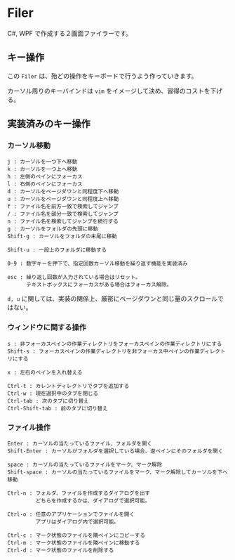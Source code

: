 # Filer 

C#, WPF で作成する２画面ファイラーです。

## キー操作

この `Filer` は、殆どの操作をキーボードで行うよう作っていきます。

カーソル周りのキーバインドは `vim` をイメージして決め、習得のコストを下げる。

## 実装済みのキー操作

### カーソル移動

    j : カーソルを一つ下へ移動
    k : カーソルを一つ上へ移動
    h : 左側のペインにフォーカス
    l : 右側のペインにフォーカス
    d : カーソルをページダウンと同程度下へ移動
    u : カーソルをページダウンと同程度上へ移動
    f : ファイル名を前方一致で検索してジャンプ
    / : ファイル名を部分一致で検索してジャンプ
    n : ファイル名を検索してジャンプを続行する
    g : カーソルをフォルダの先頭に移動
    Shift-g : カーソルをフォルダの末尾に移動

    Shift-u : 一段上のフォルダに移動する

    0-9 : 数字キーを押下で、指定回数カーソル移動を繰り返す機能を実装済み

    esc : 繰り返し回数が入力されている場合はリセット。
          テキストボックスにフォーカスがある場合はフォーカス解除。

`d, u` に関しては、実装の関係上、厳密にページダウンと同じ量のスクロールではない。

### ウィンドウに関する操作

    s : 非フォーカスペインの作業ディレクトリをフォーカスペインの作業ディレクトリにする
    Shift-s : フォーカスペインの作業ディレクトリを非フォーカス中ペインの作業ディレクトリにする

    x : 左右のペインを入れ替える

    Ctrl-t : カレントディレクトリでタブを追加する
    Ctrl-w : 現在選択中のタブを閉じる
    Ctrl-tab : 次のタブに切り替え
    Ctrl-Shift-tab : 前のタブに切り替え

### ファイル操作

    Enter : カーソルの当たっているファイル、フォルダを開く
    Shift-Enter : カーソルがフォルダを選択している場合、逆ペインにそのフォルダを開く

    space : カーソルの当たっているファイルをマーク、マーク解除
    Shift-space : カーソルの当たっているファイルをマーク、マーク解除してカーソルを下へ移動

    Ctrl-n : フォルダ、ファイルを作成するダイアログを出す
             どちらを作成するかは、ダイアログで選択可能。

    Ctrl-o : 任意のアプリケーションでファイルを開く
             アプリはダイアログ内で選択可能。

    Ctrl-c : マーク状態のファイルを隣ペインにコピーする
    Ctrl-m : マーク状態のファイルを隣ペインに移動する
    Ctrl-d : マーク状態のファイルを削除する